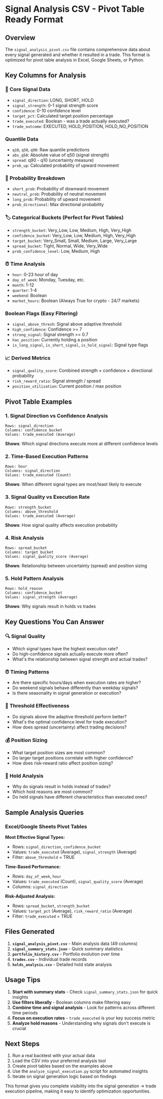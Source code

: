# Signal Analysis CSV - Pivot Table Ready Format

## Overview

The `signal_analysis_pivot.csv` file contains comprehensive data about every signal generated and whether it resulted in a trade. This format is optimized for pivot table analysis in Excel, Google Sheets, or Python.

## Key Columns for Analysis

### 🎯 **Core Signal Data**
- `signal_direction`: LONG, SHORT, HOLD
- `signal_strength`: 0-1 signal strength score
- `confidence`: 0-10 confidence level
- `target_pct`: Calculated target position percentage
- `trade_executed`: Boolean - was a trade actually executed?
- `trade_outcome`: EXECUTED, HOLD_POSITION, HOLD_NO_POSITION

### **Quantile Data**
- `q10`, `q50`, `q90`: Raw quantile predictions
- `abs_q50`: Absolute value of q50 (signal strength)
- `spread`: q90 - q10 (uncertainty measure)
- `prob_up`: Calculated probability of upward movement

### 🎲 **Probability Breakdown**
- `short_prob`: Probability of downward movement
- `neutral_prob`: Probability of neutral movement  
- `long_prob`: Probability of upward movement
- `prob_directional`: Max directional probability

### 🏷️ **Categorical Buckets (Perfect for Pivot Tables)**
- `strength_bucket`: Very_Low, Low, Medium, High, Very_High
- `confidence_bucket`: Very_Low, Low, Medium, High, Very_High
- `target_bucket`: Very_Small, Small, Medium, Large, Very_Large
- `spread_bucket`: Tight, Normal, Wide, Very_Wide
- `prob_confidence_level`: Low, Medium, High

### ⏰ **Time Analysis**
- `hour`: 0-23 hour of day
- `day_of_week`: Monday, Tuesday, etc.
- `month`: 1-12
- `quarter`: 1-4
- `weekend`: Boolean
- `market_hours`: Boolean (Always True for crypto - 24/7 markets)

### **Boolean Flags (Easy Filtering)**
- `signal_above_thresh`: Signal above adaptive threshold
- `high_confidence`: Confidence >= 7
- `strong_signal`: Signal strength >= 0.7
- `has_position`: Currently holding a position
- `is_long_signal`, `is_short_signal`, `is_hold_signal`: Signal type flags

### 📈 **Derived Metrics**
- `signal_quality_score`: Combined strength × confidence × directional probability
- `risk_reward_ratio`: Signal strength / spread
- `position_utilization`: Current position / max position

## Pivot Table Examples

### 1. **Signal Direction vs Confidence Analysis**
```
Rows: signal_direction
Columns: confidence_bucket  
Values: trade_executed (Average)
```
**Shows**: Which signal directions execute more at different confidence levels

### 2. **Time-Based Execution Patterns**
```
Rows: hour
Columns: signal_direction
Values: trade_executed (Count)
```
**Shows**: When different signal types are most/least likely to execute

### 3. **Signal Quality vs Execution Rate**
```
Rows: strength_bucket
Columns: above_threshold
Values: trade_executed (Average)
```
**Shows**: How signal quality affects execution probability

### 4. **Risk Analysis**
```
Rows: spread_bucket
Columns: target_bucket
Values: signal_quality_score (Average)
```
**Shows**: Relationship between uncertainty (spread) and position sizing

### 5. **Hold Pattern Analysis**
```
Rows: hold_reason
Columns: confidence_bucket
Values: signal_strength (Average)
```
**Shows**: Why signals result in holds vs trades

## Key Questions You Can Answer

### 🔍 **Signal Quality**
- Which signal types have the highest execution rate?
- Do high-confidence signals actually execute more often?
- What's the relationship between signal strength and actual trades?

### ⏰ **Timing Patterns**
- Are there specific hours/days when execution rates are higher?
- Do weekend signals behave differently than weekday signals?
- Is there seasonality in signal generation or execution?

### 🎯 **Threshold Effectiveness**
- Do signals above the adaptive threshold perform better?
- What's the optimal confidence level for trade execution?
- How does spread (uncertainty) affect trading decisions?

### 💰 **Position Sizing**
- What target position sizes are most common?
- Do larger target positions correlate with higher confidence?
- How does risk-reward ratio affect position sizing?

### 🔄 **Hold Analysis**
- Why do signals result in holds instead of trades?
- Which hold reasons are most common?
- Do held signals have different characteristics than executed ones?

## Sample Analysis Queries

### Excel/Google Sheets Pivot Tables

**Most Effective Signal Types:**
- Rows: `signal_direction`, `confidence_bucket`
- Values: `trade_executed` (Average), `signal_strength` (Average)
- Filter: `above_threshold` = TRUE

**Time-Based Performance:**
- Rows: `day_of_week`, `hour`  
- Values: `trade_executed` (Count), `signal_quality_score` (Average)
- Columns: `signal_direction`

**Risk-Adjusted Analysis:**
- Rows: `spread_bucket`, `strength_bucket`
- Values: `target_pct` (Average), `risk_reward_ratio` (Average)
- Filter: `trade_executed` = TRUE

## Files Generated

1. **`signal_analysis_pivot.csv`** - Main analysis data (49 columns)
2. **`signal_summary_stats.json`** - Quick summary statistics
3. **`portfolio_history.csv`** - Portfolio evolution over time
4. **`trades.csv`** - Individual trade records
5. **`holds_analysis.csv`** - Detailed hold state analysis

## Usage Tips

1. **Start with summary stats** - Check `signal_summary_stats.json` for quick insights
2. **Use filters liberally** - Boolean columns make filtering easy
3. **Combine time and signal analysis** - Look for patterns across different time periods
4. **Focus on execution rates** - `trade_executed` is your key success metric
5. **Analyze hold reasons** - Understanding why signals don't execute is crucial

## Next Steps

1. Run a real backtest with your actual data
2. Load the CSV into your preferred analysis tool
3. Create pivot tables based on the examples above
4. Use the `analyze_signal_execution.py` script for automated insights
5. Iterate on signal generation logic based on findings

This format gives you complete visibility into the signal generation → trade execution pipeline, making it easy to identify optimization opportunities.